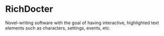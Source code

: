 # RichDocter
Novel-writing software with the goal of having interactive, highlighted text elements such as characters, settings, events, etc.

